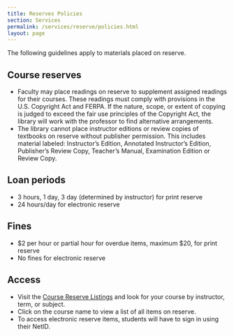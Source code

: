 ```yaml
---
title: Reserves Policies
section: Services
permalink: /services/reserve/policies.html
layout: page
---
```


The following guidelines apply to materials placed on reserve.

## Course reserves

- Faculty may place readings on reserve to supplement assigned readings for their courses. These readings must comply with provisions in the U.S. Copyright Act and FERPA. If the nature, scope, or extent of copying is judged to exceed the fair use principles of the Copyright Act, the library will work with the professor to find alternative arrangements.
- The library cannot place instructor editions or review copies of textbooks on reserve without publisher permission. This includes material labeled: Instructor’s Edition, Annotated Instructor’s Edition, Publisher’s Review Copy, Teacher’s Manual, Examination Edition or Review Copy.

## Loan periods

- 3 hours, 1 day, 3 day (determined by instructor) for print reserve
- 24 hours/day for electronic reserve

## Fines

- $2 per hour or partial hour for overdue items, maximum $20, for print reserve
- No fines for electronic reserve

## Access

- Visit the [Course Reserve Listings](https://alliance-uidaho.alma.exlibrisgroup.com/leganto/public/01ALLIANCE_UID/searchlists) and look for your course by instructor, term, or subject.
- Click on the course name to view a list of all items on reserve.
- To access electronic reserve items, students will have to sign in using their NetID.

